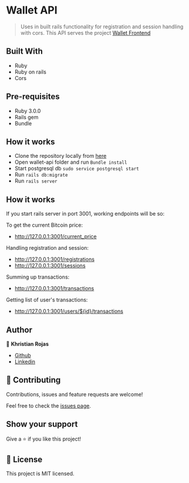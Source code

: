 # Wallet API

> Uses in built rails functionality for registration and session handling with cors. This API serves the project [Wallet Frontend](https://github.com/karmaester/WalletFrontend)

## Built With

- Ruby
- Ruby on rails
- Cors

## Pre-requisites

- Ruby 3.0.0
- Rails gem
- Bundle

## How it works

- Clone the repository locally from [here](git@github.com:karmaester/wallet-api.git)
- Open wallet-api folder and run `Bundle install`
- Start postgresql db `sudo service postgresql start`
- Run `rails db:migrate`
- Run `rails server`

## How it works

If you start rails server in port 3001, working endpoints will be so:

To get the current Bitcoin price: 
- http://127.0.0.1:3001/current_price

Handling registration and session:
- http://127.0.0.1:3001/registrations
- http://127.0.0.1:3001/sessions

Summing up transactions:
- http://127.0.0.1:3001/transactions

Getting list of user's transactions:
- http://127.0.0.1:3001/users/${id}/transactions

## Author

👤 **Khristian Rojas**

- [Github](https://github.com/karmaester)
- [Linkedin](https://www.linkedin.com/in/khristian-rojas/)

## 🤝 Contributing

Contributions, issues and feature requests are welcome!

Feel free to check the [issues page](https://github.com/karmaester/wallet-api/issues).

## Show your support

Give a ⭐️ if you like this project!

## 📝 License

This project is MIT licensed.

